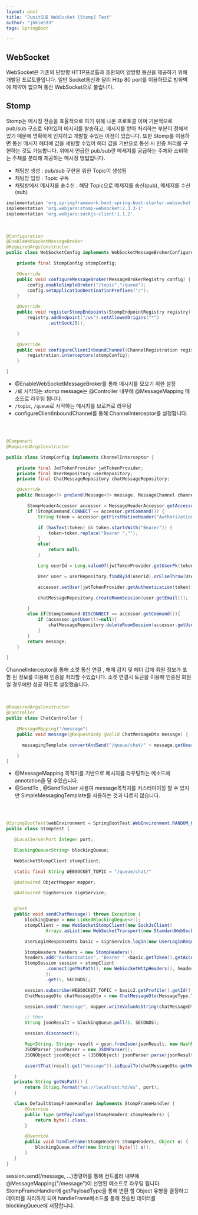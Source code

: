 ```yaml
---
layout: post
title: "Junit으로 WebSocket [Stomp] Test"
author: "jhkim593"
tags: SpringBoot

---
```


## WebSocket
WebSocket은 기존의 단방향 HTTP프로톨과 호환되어 양방향 통신을 제공하기 위해 개발된 프로토콜입니다. 일반 Socket통신과 달리 Http 80 port를 이용하므로 방화벽에 제약이 없으며 통산 WebSocket으로 불립니다.

## Stomp
Stomp는 메시징 전송을 효율적으로 하기 위해 나온 프로토콜 이며 기본적으로 pub/sub 구조로 되어있어 메시지를 발송하고, 메시지를 받아 처리하는 부분이 정해져 있기 때문에 명확하게 인지하고 개발할 수있는 이점이 있습니다. 또한 Stomp를 이용하면 통신 메시지 헤더에 값을 세팅할 수있어 헤더 값을 기반으로 통신 시 인증 처리를 구현하는 것도 가능합니다. 위에서 언급한 pub/sub란 메세지를 공급하는 주체와 소비하는 주체를 분리해 제공하는 메시징 방법입니다.
- 채팅방 생성 : pub/sub 구현을 위한 Topic이 생성됨
- 채팅방 입장 : Topic 구독
- 채팅방에서 메시지를 송수신 : 해당 Topic으로 메세지를 송신(pub), 메세지를 수신(sub)


~~~gradle
implementation 'org.springframework.boot:spring-boot-starter-websocket'
implementation 'org.webjars:stomp-websocket:2.3.3-1'
implementation 'org.webjars:sockjs-client:1.1.2'
~~~

<br>

~~~java
@Configuration
@EnableWebSocketMessageBroker
@RequiredArgsConstructor
public class WebSocketConfig implements WebSocketMessageBrokerConfigurer {

    private final StompConfig stompConfig;

    @Override
    public void configureMessageBroker(MessageBrokerRegistry config) {
        config.enableSimpleBroker("/topic","/queue");
        config.setApplicationDestinationPrefixes("/");
    }

    @Override
    public void registerStompEndpoints(StompEndpointRegistry registry) {
        registry.addEndpoint("/ws").setAllowedOrigins("*")
                .withSockJS();

    }

    @Override
    public void configureClientInboundChannel(ChannelRegistration registration) {
        registration.interceptors(stompConfig);
    }

}
~~~
- @EnableWebSocketMessageBroker를 통해 메시지를 모으기 위한 설정
- `/`로 시작되는 stomp message는 @Controller 내부에 @MessageMapping 메소드로 라우팅 됩니다.
- `/topic`, `/queue`로 시작하는 메시지를 브로커로 라우팅
- configureClientInboundChannel를 통해 ChannelInterceptor를 설정합니다.

<br>

~~~java

@Component
@RequiredArgsConstructor

public class StompConfig implements ChannelInterceptor {

    private final JwtTokenProvider jwtTokenProvider;
    private final UserRepository userRepository;
    private final ChatMessageRepository chatMessageRepository;

    @Override
    public Message<?> preSend(Message<?> message, MessageChannel channel) {

        StompHeaderAccessor accessor = MessageHeaderAccessor.getAccessor(message, StompHeaderAccessor.class);
        if (StompCommand.CONNECT == accessor.getCommand()) {
            String token = accessor.getFirstNativeHeader("Authorization");

            if (hasText(token) && token.startsWith("Bearer")) {
                token=token.replace("Bearer ","");
            }
            else{
                return null;
            }

            Long userId = Long.valueOf(jwtTokenProvider.getUserPk(token));

            User user = userRepository.findById(userId).orElseThrow(UserNotFoundException::new);

            accessor.setUser(jwtTokenProvider.getAuthentication(token));

            chatMessageRepository.createRoomSession(user.getEmail());

        }
        else if(StompCommand.DISCONNECT == accessor.getCommand()){
            if (accessor.getUser()!=null){
                chatMessageRepository.deleteRoomSession(accessor.getUser().getName());
            }
        }
        return message;
    }

}
~~~



ChannelInterceptor를 통해 소켓 통신 연결 , 해제 감지 및 헤더 값에 회원 정보가 포함 된 정보를 이용해 인증을 처리할 수있습니다. 소켓 연결시 토큰을 이용해 인증된 회원 일 경우에만 성공 하도록 설정했습니다.

<br>

~~~java
@RequiredArgsConstructor
@Controller
public class ChatController {

    @MessageMapping("/message")
    public void message(@RequestBody @Valid ChatMessageDto message) {

      messagingTemplate.convertAndSend("/queue/chat/" + message.getUserId(), roomMessage);

    }
}
~~~

- @MessageMapping
  목적지를 기반으로 메시지를 라우팅하는 메소드에 annotation을 달 수있습니다.
- @SendTo , @SendToUser 사용여 message목적지를 커스터마이징 할 수 있지만
  SimpleMessagingTemplate를 사용하는 것과 다르지 않습니다.

<br>

~~~java

@SpringBootTest(webEnvironment = SpringBootTest.WebEnvironment.RANDOM_PORT)
public class StompTest {

   @LocalServerPort Integer port;

   BlockingQueue<String> blockingQueue;

   WebSocketStompClient stompClient;

   static final String WEBSOCKET_TOPIC = "/queue/chat/"

   @Autowired ObjectMapper mapper;

   @Autowired SignService signService;


   @Test
   public void sendChatMessage() throws Exception {
       blockingQueue = new LinkedBlockingDeque<>();
       stompClient = new WebSocketStompClient(new SockJsClient(
               Arrays.asList(new WebSocketTransport(new StandardWebSocketClient()))));

       UserLoginResponseDto basic = signService.login(new UserLoginRequestDto("fpdlwjzlr@naver.com", "11"));

       StompHeaders headers = new StompHeaders();
       headers.add("Authorization", "Bearer " +basic.getToken().getAccessToken());
       StompSession session = stompClient
               .connect(getWsPath(), new WebSocketHttpHeaders(), headers, new StompSessionHandlerAdapter() {
               })
               .get(5, SECONDS);

       session.subscribe(WEBSOCKET_TOPIC + basic2.getProfile().getId(), new DefaultStompFrameHandler());
       ChatMessageDto chatMessageDto = new ChatMessageDto(MessageType.TALK, 1L, basic.getProfile().getId(), basic.getProfile().getName(), "message", null, LocalDateTime.now().withNano(0), false);

       session.send("/message", mapper.writeValueAsString(chatMessageDto).getBytes(StandardCharsets.UTF_8));

       // then
       String jsonResult = blockingQueue.poll(5, SECONDS);

       session.disconnect();

       Map<String, String> result = gson.fromJson(jsonResult, new HashMap().getClass());
       JSONParser jsonParser = new JSONParser();
       JSONObject jsonObject = (JSONObject) jsonParser.parse(jsonResult);

       assertThat(result.get("message")).isEqualTo(chatMessageDto.getMessage());

   }
   private String getWsPath() {
       return String.format("ws://localhost:%d/ws", port);
   }

   class DefaultStompFrameHandler implements StompFrameHandler {
       @Override
       public Type getPayloadType(StompHeaders stompHeaders) {
           return byte[].class;
       }

       @Override
       public void handleFrame(StompHeaders stompHeaders, Object o) {
           blockingQueue.offer(new String((byte[]) o));
       }
   }
}
~~~
session.send(/message, ...)명령어를 통해 컨트롤러 내부에 @MessageMapping("/message")이 선언된 메소드로 라우팅 됩니다.
StompFrameHandler에 getPayloadType을 통해 변환 할 Object 유형을 결정하고 데이터를 처리하게 되며 handleFrame메소드를 통해 전송된 데이터를 blockingQueue에 저장합니다.
